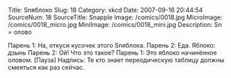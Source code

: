 Title: Snяблоко 
Slug: 18 
Category: xkcd 
Date: 2007-09-16 20:44:54 
SourceNum: 18 
SourceTitle: Snapple 
Image: /comics/0018.jpg 
MicroImage: /comics/0018_micro.jpg 
MiniImage: /comics/0018_mini.jpg 
Description: Sn = олово 

Парень 1: На, откуси кусочек этого Snяблока.
Парень 2: Еда.
Яблоко: *дзынь*
Парень 2: Ой! Что это такое?
Парень 1: Это яблоко начинённое оловом.
[Пауза]
Надпись: Те кто знает переодическую таблицу должны смеяться как раз сейчас.
